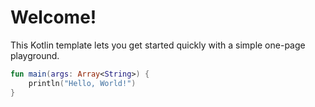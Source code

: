 # Welcome!

This Kotlin template lets you get started quickly with a simple one-page playground.

```kotlin runnable
fun main(args: Array<String>) {
    println("Hello, World!")
}
```
